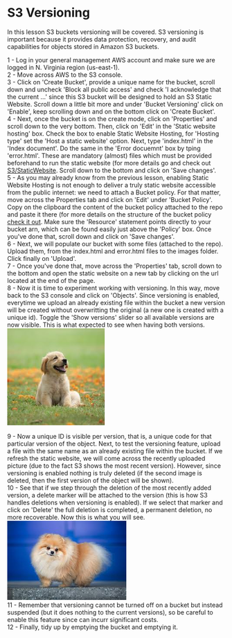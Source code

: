 # S3 Versioning

In this lesson S3 buckets versioning will be covered. 
S3 versioning is important because it provides data protection, recovery, and audit capabilities for objects stored in Amazon S3 buckets.<br/>

1 - Log in your general management AWS account and make sure we are logged in N. Virginia region (us-east-1). <br/>
2 - Move across AWS to the S3 console.<br/>
3 - Click on 'Create Bucket', provide a unique name for the bucket, scroll down and uncheck 'Block all public access' and check 'I acknowledge that the current ...' since this S3 bucket will be designed to hold an S3 Static Website. Scroll down a little bit more and under 'Bucket Versioning' click on 'Enable', keep scrolling down and on the bottom click on 'Create Bucket'.<br/>
4 - Next, once the bucket is on the create mode, click on 'Properties' and scroll down to the very bottom. Then, click on 'Edit' in the 'Static website hosting' box. Check the box to enable Static Website Hosting, for 'Hosting type' set the 'Host a static website' option. Next, type 'index.html' in the 'Index document'. Do the same in the 'Error docuemnt' box by tping 'error.html'. These are mandatory (almost) files which must be provided beforehand to run the static website (for more details go and check out [S3/StaticWebsite](https://github.com/bmestref/AWS-SAA-Projects/edit/main/S3/StaticWebsite). Scroll down to the bottom and click on 'Save changes'. <br/>
5 - As you may already know from the previous lesson, enabling Static Website Hosting is not enough to deliver a truly static website accessible from the public internet: we need to attach a Bucket policy. For that matter, move across the Properties tab and click on 'Edit' under 'Bucket Policy'. Copy on the clipboard the content of the bucket policy attached to the repo and paste it there (for more details on the structure of the bucket policy [check it out](https://github.com/bmestref/AWS-SAA-Projects/edit/main/S3/StaticWebsite/projectguide.md). Make sure the 'Resource' statement points directly to your bucket arn, which can be found easily just above the 'Policy' box. Once you've done that, scroll down and click on 'Save changes'. <br/>
6 - Next, we will populate our bucket with some files (attached to the repo). Upload them, from the index.html and error.html files to the images folder. Click finally on 'Upload'. <br/>
7 - Once you've done that, move across the 'Properties' tab, scroll down to the bottom and open the static website on a new tab by clicking on the url located at the end of the page. <br/>
8 - Now it is time to experiment working with versioning. In this way, move back to the S3 console and click on 'Objects'. Since versioning is enabled, everytime we upload an already existing file within the bucket a new version will be created without overwritting the original (a new one is created with a unique id). Toggle the 'Show versions' slider so all available versions are now visible. This is what expected to see when having both versions. <br/>
![The cutest puppy in the world](versioning/dog.jpg) <br/>

9 - Now a unique ID is visible per version, that is, a unique code for that particular version of the object. Next, to test the versioning feature, upload a file with the same name as an already existing file within the bucket. If we refresh the static website, we will come across the recently uploaded picture (due to the fact S3 shows the most recent version). However, since versioning is enabled nothing is truly deleted (if the second image is deleted, then the first version of the object will be shown).<br/>
10 - See that if we step through the deletion of the most recently added version, a delete marker will be attached to the version (this is how S3 handles deletions when versioning is enabled). If we select that marker and click on 'Delete' the full deletion is completed, a permanent deletion, no more recoverable. Now this is what you will see. <br/>
![Another cute puppy](dog.jpg) <br/>
11 - Remember that versioning cannot be turned off on a bucket but instead suspended (but it does nothing to the current versions), so be careful to enable this feature since can incurr significant costs. <br/>
12 - Finally, tidy up by emptying the bucket and emptying it. <br/>
